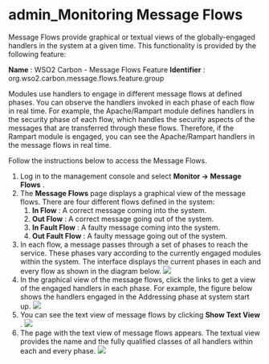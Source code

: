 # admin\_Monitoring Message Flows

Message Flows provide graphical or textual views of the globally-engaged handlers in the system at a given time. This functionality is provided by the following feature:

**Name** : WSO2 Carbon - Message Flows Feature
**Identifier** : org.wso2.carbon.message.flows.feature.group

Modules use handlers to engage in different message flows at defined phases. You can observe the handlers invoked in each phase of each flow in real time. For example, the Apache/Rampart module defines handlers in the security phase of each flow, which handles the security aspects of the messages that are transferred through these flows. Therefore, if the Rampart module is engaged, you can see the Apache/Rampart handlers in the message flows in real time.

Follow the instructions below to access the Message Flows.

1.  Log in to the management console and select **Monitor -&gt; Message Flows** .
2.  The **Message Flows** page displays a graphical view of the message flows. There are four different flows defined in the system:
    1.  **In Flow** : A correct message coming into the system.
    2.  **Out Flow** : A correct message going out of the system.
    3.  **In Fault Flow** : A faulty message coming into the system.
    4.  **Out Fault Flow** : A faulty message going out of the system.
3.  In each flow, a message passes through a set of phases to reach the service. These phases vary according to the currently engaged modules within the system. The interface displays the current phases in each and every flow as shown in the diagram below.
    ![](/assets/attachments/126562874/126562875.png)
4.  In the graphical view of the message flows, click the links to get a view of the engaged handlers in each phase. For example, the figure below shows the handlers engaged in the Addressing phase at system start up.
    ![](/assets/attachments/126562874/126562880.png)
5.  You can see the text view of message flows by clicking **Show Text View** .
    ![](/assets/attachments/126562874/126562877.png)
6.  The page with the text view of message flows appears. The textual view provides the name and the fully qualified classes of all handlers within each and every phase.
    ![](/assets/attachments/126562874/126562878.png)

